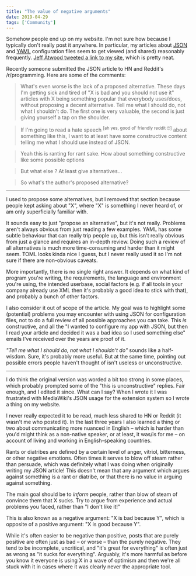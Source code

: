 ```yaml
---
title: "The value of negative arguments"
date: 2019-04-29
tags: ['Community']
---
```


Somehow people end up on my website. I'm not sure how because I typically don't
really post it anywhere. In particular, my articles about [JSON][json] and
[YAML][yaml] configuration files seem to get viewed (and shared) reasonably
frequently. [Jeff Atwood tweeted a link to my site][atwood], which is pretty
neat.

Recently someone submitted the JSON article to HN and Reddit's /r/programming.
Here are some of the comments:

> What's even worse is the lack of a proposed alternative. These days I'm
> getting sick and tired of "X is bad and you should not use it" articles with
> X being something popular that everybody uses/does, without proposing a
> decent alternative. Tell me what I should do, not what I shouldn't do. The
> first one is very valuable, the second is just giving yourself a tap on the
> shoulder.

> If I'm going to read a hate speech <sup>[ah yes, good ol' friendly reddit
> 🙄]</sup> about something like this, I want to at least have some constructive
> content telling me what I should use instead of JSON.

<style>blockquote sup { font-style: normal; }</style>

> Yeah this is ranting for rant sake. How about something constructive like some
> possible options

> But what else ? At least give alternatives...

> So what's the author's proposed alternative?

---

I used to propose some alternatives, but I removed that section because people
kept asking about "X", where "X" is something I never heard of, or am only
superficially familiar with.

It sounds easy to just "propose an alternative", but it's not really. Problems
aren't always obvious from just reading a few examples. YAML has some subtle
behaviour that can really trip people up, but this isn't really obvious from
just a glance and requires an in-depth review. Doing such a review of all
alternatives is much more time-consuming and harder than it might seem. TOML
looks kinda nice I guess, but I never really used it so I'm not sure if there
are non-obvious caveats.

More importantly, there is no single right answer. It depends on what kind of
program you're writing, the requirements, the language and environment you're
using, the intended userbase, social factors (e.g. if all tools in your company
already use XML then it's probably a good idea to stick with that), and probably
a bunch of other factors.

I also consider it out of scope of the article. My goal was to highlight some
(potential) problems you may encounter with using JSON for configuration files,
not to do a full review of all possible approaches you can take. This *is*
constructive, and all the "I wanted to configure my app with JSON, but then I
read your article and decided it was a bad idea so I used something else" emails
I've received over the years are proof of it.

*"Tell me what I should do, not what I shouldn't do"* sounds like a half-wisdom.
Sure, it's probably more useful. But at the same time, pointing out possible
errors people haven't thought of isn't useless or unconstructive.

---

I do think the original version was worded a bit too strong in some places,
which probably prompted some of the "this is unconstructive" replies. Fair
enough, and I edited it since. What can I say? When I wrote it I was frustrated
with MediaWiki's JSON usage for the extension system so I wrote a thing on my
website.

I never really expected it to be read, much less shared to HN or Reddit (it
wasn't me who posted it). In the last three years I also learned a thing or two
about communicating more nuanced in English – which is harder than you'd might
think as a non-native speaker, or at least, it was/is for me – on account of
living and working in English-speaking countries.

Rants or diatribes are defined by a certain level of anger, vitriol, bitterness,
or other negative emotions. Often times it serves to blow off steam rather than
persuade, which was definitely what I was doing when originally writing my JSON
article! This doesn't mean that any argument which argues against something is a
rant or diatribe, or that there is no value in arguing against something.

The main goal should be to *inform* people, rather than blow of steam of
convince them that X sucks. Try to argue from experience and actual problems you
faced, rather than "I don't like it!"

This is also known as a negative argument: "X is bad because Y", which is
opposite of a positive argument: "X is good because Y".

While it's often easier to be negative than positive, posts that are purely
positive are often just as bad – or worse – than the purely negative. They tend
to be incomplete, uncritical, and "it's great for everything" is often just as
wrong as "it sucks for everything". Arguably, it's more harmful as before you
know it everyone is using X in a wave of optimism and then we're all stuck with
it in cases where it was clearly never the appropriate tool.


<style>blockquote sup { font-style: normal; }</style>

[yaml]: /yaml-config.html
[json]: /json-config.html
[atwood]: https://twitter.com/codinghorror/status/1009511858460479489
